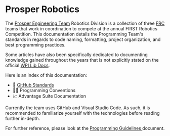 # Prosper Robotics

The [Prosper Engineering Team](https://www.prosperengineeringteam.com/) Robotics Division is a collection of three [FRC](https://www.firstinspires.org/robotics/frc) teams that work in coordination to compete at the annual FIRST Robotics Competition. This documentation details the Programming Team's standards in regards to code naming, formatting, project organization, and best programming practices.

Some articles have also been specifically dedicated to documenting knowledge gained throughout the years that is not explicitly stated on the official [WPI Lib Docs](https://docs.wpilib.org/en/stable/index.html).

Here is an index of this documentation:

- 🌳 [GitHub Standards](GitHubDocs/GITHUB_DOCS.md)
- 🧑‍💻 Programming Conventions
- 📈 Advantage Suite Documentation

Currently the team uses GitHub and Visual Studio Code. As such, it is recommended to familiarize yourself with the technologies before reading further in-depth.

For further reference, please look at the [Programming Guidelines ](https://docs.google.com/document/d/1Ly3I-YrTiJ3HmsUMFYOIk9CZvm07Qcb_gI0bxpOWXeI/edit) document.
